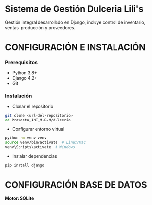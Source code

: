# Sistema de Gestión Dulceria Lili's

Gestión integral desarrollado en Django, incluye control de inventario, ventas, producción y proveedores.

# CONFIGURACIÓN E INSTALACIÓN

### Prerequisitos
- Python 3.8+
- Django 4.2+
- Git

### Instalación
- Clonar el repositorio

```bash
git clone <url-del-repositorio>
cd Proyecto_INT_M.B.M/dulceria
```

- Configurar entorno virtual

```bash
python -m venv venv
source venv/bin/activate  # Linux/Mac
venv\Scripts\activate  # Windows
```

- Instalar dependencias
```bash
pip install django
```

# CONFIGURACIÓN BASE DE DATOS
**Motor: SQLite**
